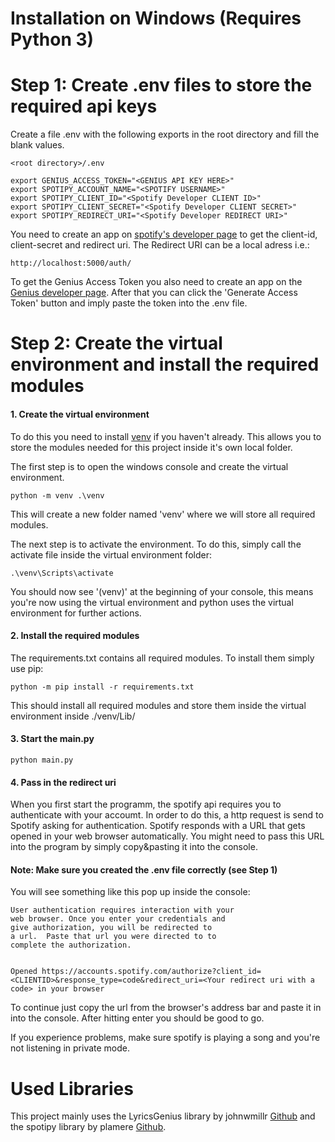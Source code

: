 # Installation on Windows (Requires Python 3)

# Step 1: Create .env files to store the required api keys
Create a file .env with the following exports in the root directory and fill the blank values.

    <root directory>/.env

    export GENIUS_ACCESS_TOKEN="<GENIUS API KEY HERE>"
    export SPOTIPY_ACCOUNT_NAME="<SPOTIFY USERNAME>"
    export SPOTIPY_CLIENT_ID="<Spotify Developer CLIENT ID>"
    export SPOTIPY_CLIENT_SECRET="<Spotify Developer CLIENT SECRET>"
    export SPOTIPY_REDIRECT_URI="<Spotify Developer REDIRECT URI>"

You need to create an app on [spotify's developer page](https://developer.spotify.com/dashboard/applications) to get the client-id, client-secret and redirect uri.
The Redirect URI can be a local adress i.e.:

    http://localhost:5000/auth/

To get the Genius Access Token you also need to create an app on the [Genius developer page](https://genius.com/api-clients/new).
After that you can click the 'Generate Access Token' button and imply paste the token into the .env file.

# Step 2: Create the virtual environment and install the required modules
#### 1. Create the virtual environment
To do this you need to install [venv](https://docs.python.org/3/library/venv.html) if you haven't already.
This allows you to store the modules needed for this project inside it's own local folder.

The first step is to open the windows console and create the virtual environment.

    python -m venv .\venv

This will create a new folder named 'venv' where we will store all required modules.


The next step is to activate the environment. To do this, simply call the activate file inside the virtual environment folder:

    .\venv\Scripts\activate

You should now see '(venv)' at the beginning of your console, this means you're now using the virtual environment and python uses the virtual environment for further actions.

#### 2. Install the required modules 
The requirements.txt contains all required modules.
To install them simply use pip:

    python -m pip install -r requirements.txt

This should install all required modules and store them inside the virtual environment inside ./venv/Lib/

#### 3. Start the main.py

    python main.py

#### 4. Pass in the redirect uri
When you first start the programm, the spotify api requires you to authenticate with your accoumt. In order to do this, a http request is send to Spotify asking for authentication. Spotify responds with a URL that gets opened in your web browser automatically.
You might need to pass this URL into the program by simply copy&pasting it into the console.

#### Note: Make sure you created the .env file correctly (see Step 1)

You will see something like this pop up inside the console:

    User authentication requires interaction with your
    web browser. Once you enter your credentials and
    give authorization, you will be redirected to
    a url.  Paste that url you were directed to to
    complete the authorization.


    Opened https://accounts.spotify.com/authorize?client_id=<CLIENTID>&response_type=code&redirect_uri=<Your redirect uri with a code> in your browser

To continue just copy the url from the browser's address bar and paste it in into the console. After hitting enter you should be good to go.

If you experience problems, make sure spotify is playing a song and you're not listening in private mode.

# Used Libraries
This project mainly uses the LyricsGenius library by johnwmillr [Github](https://github.com/johnwmillr/LyricsGenius) and the spotipy library by plamere [Github](https://github.com/plamere/spotipy).
